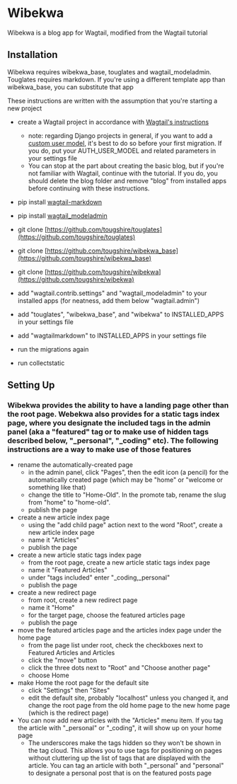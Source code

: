 # Wibekwa

Wibekwa is a blog app for Wagtail, modified from the Wagtail tutorial

## Installation

Wibekwa requires wibekwa_base, touglates and wagtail_modeladmin.  Touglates requires markdown. If you're using a different template app than wibekwa_base, you can substitute that app

These instructions are written with the assumption that you're starting a new project

* create a Wagtail project in accordance with [Wagtail's instructions](https://docs.wagtail.org/en/v6.2.1/getting_started/)
    * note: regarding Django projects in general, if you want to add a [custom user model](https://docs.djangoproject.com/en/5.1/topics/auth/customizing/#using-a-custom-user-model-when-starting-a-project), it's best to do so before your first migration. If you do, put your AUTH_USER_MODEL and related parameters in your settings file
    * You can stop at the part about creating the basic blog, but if you're not familiar with Wagtail, continue with the tutorial. If you do, you should delete the blog folder and remove "blog" from installed apps before continuing with these instructions.
* pip install [wagtail-markdown](https://pypi.org/project/wagtail-markdown/)
* pip install [wagtail_modeladmin](https://pypi.org/project/wagtail-modeladmin/)
* git clone [https://github.com/tougshire/touglates](https://github.com/tougshire/touglates)
* git clone [https://github.com/tougshire/wibekwa_base](https://github.com/tougshire/wibekwa_base)
* git clone [https://github.com/tougshire/wibekwa](https://github.com/tougshire/wibekwa)
* add "wagtail.contrib.settings" and "wagtail_modeladmin" to your installed apps (for neatness, add them below "wagtail.admin")
* add "touglates", "wibekwa_base", and "wibekwa" to INSTALLED_APPS in your settings file
* add "wagtailmarkdown" to INSTALLED_APPS in your settings file


* run the migrations again
* run collectstatic

## Setting Up

### Wibekwa provides the ability to have a landing page other than the root page.  Webekwa also provides for a static tags index page, where you designate the included tags in the admin panel (aka a "featured" tag or to make use of hidden tags described below, "_personal", "_coding" etc).  The following instructions are a way to make use of those features

* rename the automatically-created page
    * in the admin panel, click "Pages", then the edit icon (a pencil) for the automatically created page (which may be "home" or "welcome or something like that)
    * change the title to "Home-Old".  In the promote tab, rename the slug from "home" to "home-old".
    * publish the page
* create a new article index page
    * using the "add child page" action next to the word "Root", create a new article index page
    * name it "Articles"
    * publish the page
* create a new article static tags index page
    * from the root page, create a new article static tags index page
    * name it "Featured Articles"
    * under "tags included" enter "_coding,_personal"
    * publish the page
* create a new redirect page
    * from root, create a new redirect page
    * name it "Home"
    * for the target page, choose the featured articles page
    * publish the page
* move the featured articles page and the articles index page under the home page
    * from the page list under root, check the checkboxes next to Featured Articles and Articles
    * click the "move" button
    * click the three dots next to "Root" and "Choose another page"
    * choose Home
* make Home the root page for the default site
    * click "Settings" then "Sites"
    * edit the default site, probably "localhost" unless you changed it, and change the root page from the old home page to the new home page (which is the redirect page)
* You can now add new articles with the "Articles" menu item.  If you tag the article with "_personal" or "_coding", it will show up on your home page
    * The underscores make the tags hidden so they won't be shown in the tag cloud.  This allows you to use tags for positioning on pages without cluttering up the list of tags that are displayed with the article. You can tag an article with both "_personal" and "personal" to designate a personal post that is on the featured posts page

